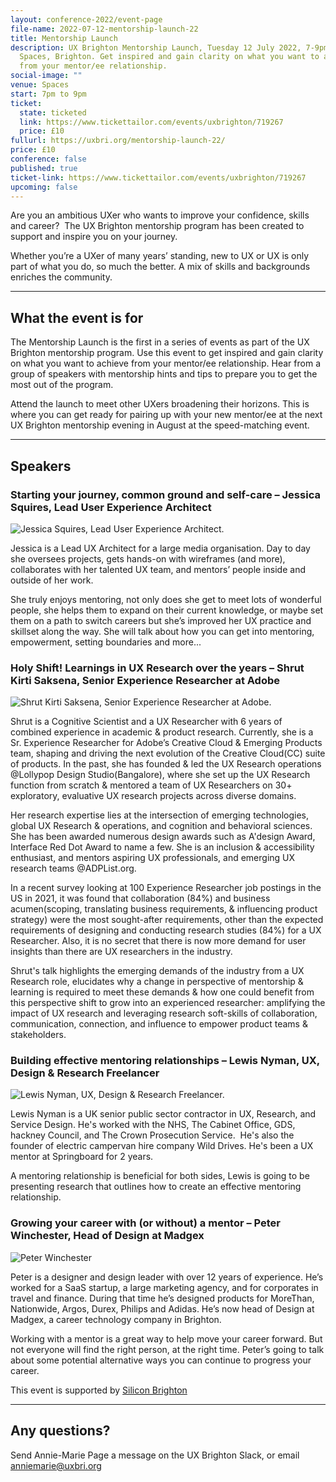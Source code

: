 ```yaml
---
layout: conference-2022/event-page
file-name: 2022-07-12-mentorship-launch-22
title: Mentorship Launch
description: UX Brighton Mentorship Launch, Tuesday 12 July 2022, 7-9pm at
  Spaces, Brighton. Get inspired and gain clarity on what you want to achieve
  from your mentor/ee relationship.
social-image: ""
venue: Spaces
start: 7pm to 9pm
ticket:
  state: ticketed
  link: https://www.tickettailor.com/events/uxbrighton/719267
  price: £10
fullurl: https://uxbri.org/mentorship-launch-22/
price: £10
conference: false
published: true
ticket-link: https://www.tickettailor.com/events/uxbrighton/719267
upcoming: false
---
```

Are you an ambitious UXer who wants to improve your confidence, skills and career?  The UX Brighton mentorship program has been created to support and inspire you on your journey.

Whether you’re a UXer of many years’ standing, new to UX or UX is only part of what you do, so much the better. A mix of skills and backgrounds enriches the community.

- - -

## What the event is for

The Mentorship Launch is the first in a series of events as part of the UX Brighton mentorship program. Use this event to get inspired and gain clarity on what you want to achieve from your mentor/ee relationship. Hear from a group of speakers with mentorship hints and tips to prepare you to get the most out of the program.

Attend the launch to meet other UXers broadening their horizons. This is where you can get ready for pairing up with your new mentor/ee at the next UX Brighton mentorship evening in August at the speed-matching event.

- - -

## Speakers

### **Starting your journey, common ground and self-care –** Jessica Squires, Lead User Experience Architect

<img src="/images/jessica_squires_cropped.png" alt="Jessica Squires, Lead User Experience Architect." class="image-align-right"/>

Jessica is a Lead UX Architect for a large media organisation. Day to day she oversees projects, gets hands-on with wireframes (and more), collaborates with her talented UX team, and mentors’ people inside and outside of her work.

She truly enjoys mentoring, not only does she get to meet lots of wonderful people, she helps them to expand on their current knowledge, or maybe set them on a path to switch careers but she’s improved her UX practice and skillset along the way. She will talk about how you can get into mentoring, empowerment, setting boundaries and more... 

### Holy Shift! Learnings in UX Research over the years – Shrut Kirti Saksena, Senior Experience Researcher at Adobe

<img src="/images/shrut-kirti-saksena-cropped.jpg" alt="Shrut Kirti Saksena, Senior Experience Researcher at Adobe." class="image-align-right"/>

Shrut is a Cognitive Scientist and a UX Researcher with 6 years of combined experience in academic & product research. Currently, she is a Sr. Experience Researcher for Adobe’s Creative Cloud & Emerging Products team, shaping and driving the next evolution of the Creative Cloud(CC) suite of products.
In the past, she has founded & led the UX Research operations @Lollypop Design Studio(Bangalore), where she set up the UX Research function from scratch & mentored a team of UX Researchers on 30+ exploratory, evaluative UX research projects across diverse domains.

Her research expertise lies at the intersection of emerging technologies, global UX Research & operations, and cognition and behavioral sciences. She has been awarded numerous design awards such as A'design Award, Interface Red Dot Award to name a few. She is an inclusion & accessibility enthusiast, and mentors aspiring UX professionals, and emerging UX research teams @ADPList.org.

In a recent survey looking at 100 Experience Researcher job postings in the US in 2021, it was found that collaboration (84%) and business acumen(scoping, translating business requirements, & influencing product strategy) were the most sought-after requirements, other than the expected requirements of designing and conducting research studies (84%) for a UX Researcher. Also, it is no secret that there is now more demand for user insights than there are UX researchers in the industry.

Shrut's talk highlights the emerging demands of the industry from a UX Research role, elucidates why a change in perspective of mentorship & learning is required to meet these demands & how one could benefit from this perspective shift to grow into an experienced researcher: amplifying the impact of UX research and leveraging research soft-skills of collaboration, communication, connection, and influence to empower product teams & stakeholders.

### Building effective mentoring relationships – Lewis Nyman, UX, Design & Research Freelancer

<img src="/images/d7x_0366-wowo_sm_2400px.jpg" alt="Lewis Nyman, UX, Design & Research Freelancer." class="image-align-right"/>

Lewis Nyman is a UK senior public sector contractor in UX, Research, and Service Design. He's worked with the NHS, The Cabinet Office, GDS, hackney Council, and The Crown Prosecution Service.  He's also the founder of electric campervan hire company Wild Drives. He's been a UX mentor at Springboard for 2 years. 

A mentoring relationship is beneficial for both sides, Lewis is going to be presenting research that outlines how to create an effective mentoring relationship.

### Growing your career with (or without) a mentor – Peter Winchester, Head of Design at Madgex

<img src="/images/pw.jpeg" alt="Peter Winchester" class="image-align-right"/>

Peter is a designer and design leader with over 12 years of experience. He’s worked for a SaaS startup, a large marketing agency, and for corporates in travel and finance. During that time he’s designed products for MoreThan, Nationwide, Argos, Durex, Philips and Adidas. He’s now head of Design at Madgex, a career technology company in Brighton.

Working with a mentor is a great way to help move your career forward. But not everyone will find the right person, at the right time. Peter’s going to talk about some potential alternative ways you can continue to progress your career.

This event is supported by [Silicon Brighton](https://siliconbrighton.com/)

- - -

## Any questions?

Send Annie-Marie Page a message on the UX Brighton Slack, or email anniemarie@uxbri.org